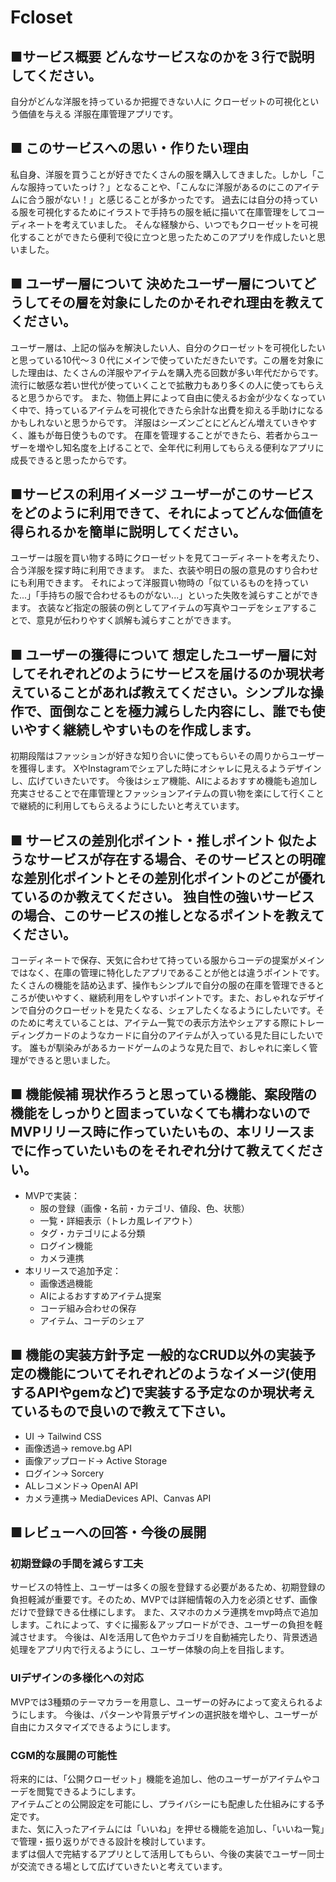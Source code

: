 # Fcloset

## ■サービス概要 どんなサービスなのかを３行で説明してください。

自分がどんな洋服を持っているか把握できない人に クローゼットの可視化という価値を与える 洋服在庫管理アプリです。

## ■ このサービスへの思い・作りたい理由

私自身、洋服を買うことが好きでたくさんの服を購入してきました。しかし「こんな服持っていたっけ？」となることや、「こんなに洋服があるのにこのアイテムに合う服がない！」と感じることが多かったです。
過去には自分の持っている服を可視化するためにイラストで手持ちの服を紙に描いて在庫管理をしてコーディネートを考えていました。
そんな経験から、いつでもクローゼットを可視化することができたら便利で役に立つと思ったためこのアプリを作成したいと思いました。

## ■ ユーザー層について 決めたユーザー層についてどうしてその層を対象にしたのかそれぞれ理由を教えてください。

ユーザー層は、上記の悩みを解決したい人、自分のクローゼットを可視化したいと思っている10代〜３０代にメインで使っていただきたいです。この層を対象にした理由は、たくさんの洋服やアイテムを購入売る回数が多い年代だからです。流行に敏感な若い世代が使っていくことで拡散力もあり多くの人に使ってもらえると思うからです。
また、物価上昇によって自由に使えるお金が少なくなっていく中で、持っているアイテムを可視化できたら余計な出費を抑える手助けになるかもしれないと思うからです。
洋服はシーズンごとにどんどん増えていきやすく、誰もが毎日使うものです。
在庫を管理することができたら、若者からユーザーを増やし知名度を上げることで、全年代に利用してもらえる便利なアプリに成長できると思ったからです。

## ■サービスの利用イメージ ユーザーがこのサービスをどのように利用できて、それによってどんな価値を得られるかを簡単に説明してください。

ユーザーは服を買い物する時にクローゼットを見てコーディネートを考えたり、合う洋服を探す時に利用できます。 また、衣装や明日の服の意見のすり合わせにも利用できます。 それによって洋服買い物時の「似ているものを持っていた...」「手持ちの服で合わせるものがない...」といった失敗を減らすことができます。 衣装など指定の服装の例としてアイテムの写真やコーデをシェアすることで、意見が伝わりやすく誤解も減らすことができます。

## ■ ユーザーの獲得について 想定したユーザー層に対してそれぞれどのようにサービスを届けるのか現状考えていることがあれば教えてください。シンプルな操作で、面倒なことを極力減らした内容にし、誰でも使いやすく継続しやすいものを作成します。

初期段階はファッションが好きな知り合いに使ってもらいその周りからユーザーを獲得します。 XやInstagramでシェアした時にオシャレに見えるようデザインし、広げていきたいです。 今後はシェア機能、AIによるおすすめ機能も追加し充実させることで在庫管理とファッションアイテムの買い物を楽にして行くことで継続的に利用してもらえるようにしたいと考えています。

## ■ サービスの差別化ポイント・推しポイント 似たようなサービスが存在する場合、そのサービスとの明確な差別化ポイントとその差別化ポイントのどこが優れているのか教えてください。 独自性の強いサービスの場合、このサービスの推しとなるポイントを教えてください。

コーディネートで保存、天気に合わせて持っている服からコーデの提案がメインではなく、在庫の管理に特化したアプリであることが他とは違うポイントです。
 たくさんの機能を詰め込まず、操作もシンプルで自分の服の在庫を管理できるところが使いやすく、継続利用をしやすいポイントです。また、おしゃれなデザインで自分のクローゼットを見たくなる、シェアしたくなるようにしたいです。そのために考えていることは、アイテム一覧での表示方法やシェアする際にトレーディングカードのようなカードに自分のアイテムが入っている見た目にしたいです。
誰もが馴染みがあるカードゲームのような見た目で、おしゃれに楽しく管理ができると思いました。

## ■ 機能候補 現状作ろうと思っている機能、案段階の機能をしっかりと固まっていなくても構わないのでMVPリリース時に作っていたいもの、本リリースまでに作っていたいものをそれぞれ分けて教えてください。

- MVPで実装：
  - 服の登録（画像・名前・カテゴリ、値段、色、状態）
  - 一覧・詳細表示（トレカ風レイアウト）
  - タグ・カテゴリによる分類
  - ログイン機能
  - カメラ連携
- 本リリースで追加予定：
  - 画像透過機能
  - AIによるおすすめアイテム提案
  - コーデ組み合わせの保存
  - アイテム、コーデのシェア

## ■ 機能の実装方針予定 一般的なCRUD以外の実装予定の機能についてそれぞれどのようなイメージ(使用するAPIやgemなど)で実装する予定なのか現状考えているもので良いので教えて下さい。
- UI → Tailwind CSS
- 画像透過→ remove.bg API
- 画像アップロード→ Active Storage
- ログイン→ Sorcery
- ALレコメンド→ OpenAI API
- カメラ連携→ MediaDevices API、Canvas API

## ■レビューへの回答・今後の展開

### 初期登録の手間を減らす工夫
サービスの特性上、ユーザーは多くの服を登録する必要があるため、初期登録の負担軽減が重要です。そのため、MVPでは詳細情報の入力を必須とせず、画像だけで登録できる仕様にします。
また、スマホのカメラ連携をmvp時点で追加します。これによって、すぐに撮影＆アップロードができ、ユーザーの負担を軽減させます。
今後は、AIを活用して色やカテゴリを自動補完したり、背景透過処理をアプリ内で行えるようにし、ユーザー体験の向上を目指します。

### UIデザインの多様化への対応
MVPでは3種類のテーマカラーを用意し、ユーザーの好みによって変えられるようにします。
今後は、パターンや背景デザインの選択肢を増やし、ユーザーが自由にカスタマイズできるようにします。

### CGM的な展開の可能性
将来的には、「公開クローゼット」機能を追加し、他のユーザーがアイテムやコーデを閲覧できるようにします。  
アイテムごとの公開設定を可能にし、プライバシーにも配慮した仕組みにする予定です。  
また、気に入ったアイテムには「いいね」を押せる機能を追加し、「いいね一覧」で管理・振り返りができる設計を検討しています。  
まずは個人で完結するアプリとして活用してもらい、今後の実装でユーザー同士が交流できる場として広げていきたいと考えています。